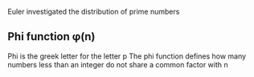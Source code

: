 Euler investigated the distribution of prime numbers

## Phi function φ(n)
Phi is the  greek letter for the letter p
The phi function defines how many numbers less than an integer do not share a common factor with n 